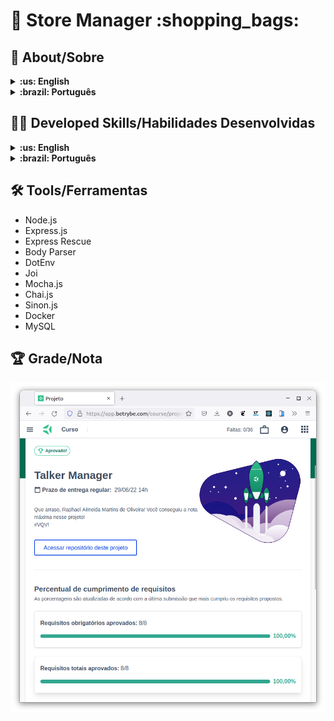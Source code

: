 # :shopping_cart: Store Manager :shopping_bags:

## :page_with_curl: About/Sobre

<details>
  <summary markdown="span"><strong>:us: English</strong></summary><br />

Node.js and Express.js project developed by [Raphael Martins](https://www.linkedin.com/in/raphaelameidamartins/) at the end of Unit 23 ([Back-end Development Module](https://github.com/raphaelalmeidamartins/trybe_exercicios/tree/main/3_Desenvolvimento-Back-end)) of Trybe's Web Development course. I was approved with 100% of the mandatory and optional requirements met.

We had to create a RESTful API using MSC (Model-Service-Controller) architecture and implement unit tests with Mocha, Chai and Sinon.
<br />
</details>

<details>
  <summary markdown="span"><strong>:brazil: Português</strong></summary><br />

Projeto Node.js e Express.js desenvolvido por [Raphael Martins](https://www.linkedin.com/in/raphaelameidamartins/) ao final do Bloco 19 ([Módulo Desenvolvimento Back-end](https://github.com/raphaelalmeidamartins/trybe_exercicios/tree/main/3_Desenvolvimento-Back-end)) do curso de Desenvolvimento Web da Trybe. Fui aprovado com 100% dos requisitos obrigatórios e opcionais atingidos.

Tivemos que criar uma API RESTful usando a arquitetura MSC (Model-Service-Controller) e implementar testes unitários com Mocha, Chai e Sinon.
<br />
</details>

## :man_technologist: Developed Skills/Habilidades Desenvolvidas

<details>
  <summary markdown="span"><strong>:us: English</strong></summary><br />

* Create a Express.js application
* Create a RESTful API using MSC (Model-Service-Controller) architecture
* Validate requests' data with the Joi library
* Implement unit tests with Mocha, Chai and Sinon
<br />
</details>

<details>
  <summary markdown="span"><strong>:brazil: Português</strong></summary><br />

* Criar uma aplicação Express.js
* Criar uma API RESTful usando arquitetura MSC (Model-Service-Controller)
* Validar dados das requisições com a biblioteca Joi
* Implementar testes unitários com Mocha, Chai e Sinon
<br />
</details>

## :hammer_and_wrench: Tools/Ferramentas

* Node.js
* Express.js
* Express Rescue
* Body Parser
* DotEnv
* Joi
* Mocha.js
* Chai.js
* Sinon.js
* Docker
* MySQL

## :trophy: Grade/Nota

![My grade of the project - Minha nota no projeto](./nota.png)
